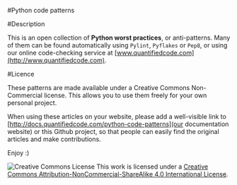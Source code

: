 #Python code patterns

#Description

This is an open collection of **Python worst practices**, or anti-patterns. Many of them can be found automatically using `Pylint`, `Pyflakes` or `Pep8`, or using our online code-checking service at [www.quantifiedcode.com](http://www.quantifiedcode.com).

#Licence

These patterns are made available under a Creative Commons Non-Commercial license. This allows you to use them freely for your own personal project. 

When using these articles on your website, please add a well-visible link to [http://docs.quantifiedcode.com/python-code-patterns](our documentation website) or this Github project, so that people can easily find the original articles and make contributions.

Enjoy :)

![Creative Commons License](https://i.creativecommons.org/l/by-nc-sa/4.0/80x15.png) This work is licensed under a [Creative Commons Attribution-NonCommercial-ShareAlike 4.0 International License](http://creativecommons.org/licenses/by-nc-sa/4.0/).
